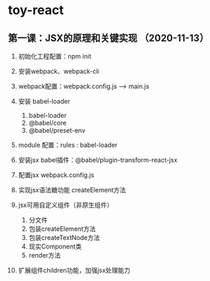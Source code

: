 # toy-react

## 第一课：JSX的原理和关键实现 （2020-11-13）

1. 初始化工程配置：npm init
2. 安装webpack、webpack-cli
3. webpack配置：webpack.config.js --> main.js
   
4. 安装 babel-loader
    
    1. babel-loader
    2. @babel/core
    3. @babel/preset-env
    
5. module 配置：rules : babel-loader
6. 安装jsx babel插件：@babel/plugin-transform-react-jsx
7. 配置jsx webpack.config.js
8. 实现jsx语法糖功能 createElement方法
9. jsx可用自定义组件（非原生组件）
    1. 分文件
    2. 包装createElement方法
    3. 包装createTextNode方法
    4. 现实Component类
    5. render方法

10. 扩展组件children功能，加强jsx处理能力
